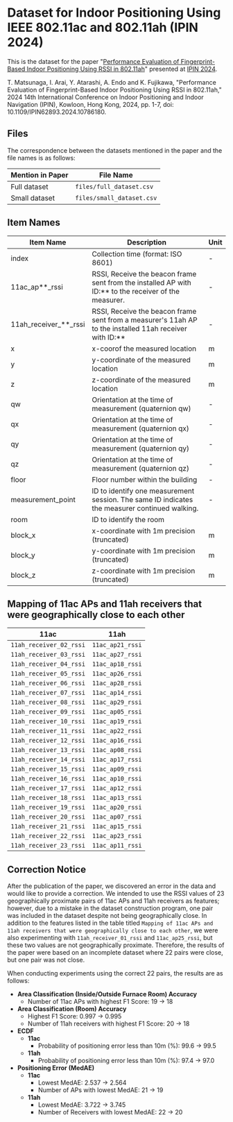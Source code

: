 # Dataset for Indoor Positioning Using IEEE 802.11ac and 802.11ah (IPIN 2024)

This is the dataset for the paper "[Performance Evaluation of Fingerprint-Based Indoor Positioning Using RSSI in 802.11ah](https://ieeexplore.ieee.org/document/10786180)" presented at [IPIN 2024](https://ipin-conference.org/2024/).

T. Matsunaga, I. Arai, Y. Atarashi, A. Endo and K. Fujikawa, "Performance Evaluation of Fingerprint-Based Indoor Positioning Using RSSI in 802.11ah," 2024 14th International Conference on Indoor Positioning and Indoor Navigation (IPIN), Kowloon, Hong Kong, 2024, pp. 1-7, doi: 10.1109/IPIN62893.2024.10786180.

## Files

The correspondence between the datasets mentioned in the paper and the file names is as follows:

| Mention in Paper | File Name |
| - | - |
| Full dataset | `files/full_dataset.csv` |
| Small dataset | `files/small_dataset.csv` |

## Item Names

| Item Name | Description | Unit |
|-|-|-|
| index | Collection time (format: ISO 8601)| - |
| 11ac_ap**_rssi | RSSI, Receive the beacon frame sent from the installed AP with ID:** to the receiver of the measurer. | - |
| 11ah_receiver_**_rssi | RSSI, Receive the beacon frame sent from a measurer's 11ah AP to the installed 11ah receiver with ID:** | - |
| x | x-coorof the measured location | m |
| y | y-coordinate of the measured location | m |
| z | z-coordinate of the measured location | m |
| qw | Orientation at the time of measurement (quaternion qw) | - |
| qx | Orientation at the time of measurement (quaternion qx) | - |
| qy | Orientation at the time of measurement (quaternion qy) | - |
| qz | Orientation at the time of measurement (quaternion qz) | - |
| floor | Floor number within the building | - |
| measurement_point | ID to identify one measurement session. The same ID indicates the measurer continued walking. | - |
| room | ID to identify the room | |
| block_x | x-coordinate with 1m precision (truncated) | m |
| block_y | y-coordinate with 1m precision (truncated) | m |
| block_z | z-coordinate with 1m precision (truncated) | m |

## Mapping of 11ac APs and 11ah receivers that were geographically close to each other

| 11ac | 11ah |
| - | - |
| `11ah_receiver_02_rssi` | `11ac_ap21_rssi` |
| `11ah_receiver_03_rssi` | `11ac_ap27_rssi` |
| `11ah_receiver_04_rssi` | `11ac_ap18_rssi` |
| `11ah_receiver_05_rssi` | `11ac_ap26_rssi` |
| `11ah_receiver_06_rssi` | `11ac_ap28_rssi` |
| `11ah_receiver_07_rssi` | `11ac_ap14_rssi` |
| `11ah_receiver_08_rssi` | `11ac_ap29_rssi` |
| `11ah_receiver_09_rssi` | `11ac_ap05_rssi` |
| `11ah_receiver_10_rssi` | `11ac_ap19_rssi` |
| `11ah_receiver_11_rssi` | `11ac_ap22_rssi` |
| `11ah_receiver_12_rssi` | `11ac_ap16_rssi` |
| `11ah_receiver_13_rssi` | `11ac_ap08_rssi` |
| `11ah_receiver_14_rssi` | `11ac_ap17_rssi` |
| `11ah_receiver_15_rssi` | `11ac_ap09_rssi` |
| `11ah_receiver_16_rssi` | `11ac_ap10_rssi` |
| `11ah_receiver_17_rssi` | `11ac_ap12_rssi` |
| `11ah_receiver_18_rssi` | `11ac_ap13_rssi` |
| `11ah_receiver_19_rssi` | `11ac_ap20_rssi` |
| `11ah_receiver_20_rssi` | `11ac_ap07_rssi` |
| `11ah_receiver_21_rssi` | `11ac_ap15_rssi` |
| `11ah_receiver_22_rssi` | `11ac_ap23_rssi` |
| `11ah_receiver_23_rssi` | `11ac_ap11_rssi` |

## Correction Notice

After the publication of the paper, we discovered an error in the data and would like to provide a correction. We intended to use the RSSI values of 23 geographically proximate pairs of 11ac APs and 11ah receivers as features; however, due to a mistake in the dataset construction program, one pair was included in the dataset despite not being geographically close. In addition to the features listed in the table titled `Mapping of 11ac APs and 11ah receivers that were geographically close to each other`, we were also experimenting with `11ah_receiver_01_rssi` and `11ac_ap25_rssi`, but these two values are not geographically proximate. Therefore, the results of the paper were based on an incomplete dataset where 22 pairs were close, but one pair was not close.

When conducting experiments using the correct 22 pairs, the results are as follows:

- **Area Classification (Inside/Outside Furnace Room) Accuracy**
  - Number of 11ac APs with highest F1 Score: 19 → 18
- **Area Classification (Room) Accuracy**
  - Highest F1 Score: 0.997 → 0.995
  - Number of 11ah receivers with highest F1 Score: 20 → 18
- **ECDF**
  - **11ac**
    - Probability of positioning error less than 10m (%): 99.6 → 99.5
  - **11ah**
    - Probability of positioning error less than 10m (%): 97.4 → 97.0
- **Positioning Error (MedAE)**
  - **11ac**
    - Lowest MedAE: 2.537 → 2.564
    - Number of APs with lowest MedAE: 21 → 19
  - **11ah**
    - Lowest MedAE: 3.722 → 3.745
    - Number of Receivers with lowest MedAE: 22 → 20
